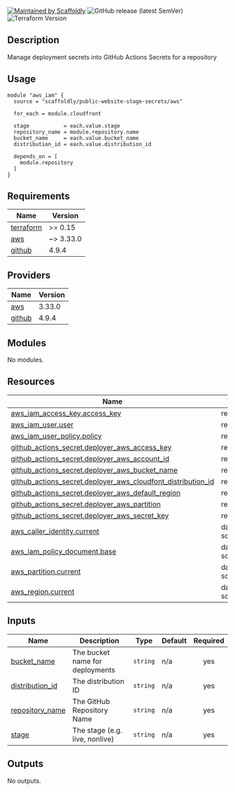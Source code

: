 [![Maintained by Scaffoldly](https://img.shields.io/badge/maintained%20by-scaffoldly-blueviolet)](https://github.com/scaffoldly)
![GitHub release (latest SemVer)](https://img.shields.io/github/v/release/scaffoldly/terraform-aws-public-website-stage-secrets)
![Terraform Version](https://img.shields.io/badge/tf-%3E%3D0.15.0-blue.svg)

## Description

Manage deployment secrets into GitHub Actions Secrets for a repository

## Usage

```hcl
module "aws_iam" {
  source = "scaffoldly/public-website-stage-secrets/aws"

  for_each = module.cloudfront

  stage           = each.value.stage
  repository_name = module.repository.name
  bucket_name     = each.value.bucket_name
  distribution_id = each.value.distribution_id

  depends_on = [
    module.repository
  ]
}
```

<!-- BEGIN_TF_DOCS -->
## Requirements

| Name | Version |
|------|---------|
| <a name="requirement_terraform"></a> [terraform](#requirement\_terraform) | >= 0.15 |
| <a name="requirement_aws"></a> [aws](#requirement\_aws) | ~> 3.33.0 |
| <a name="requirement_github"></a> [github](#requirement\_github) | 4.9.4 |

## Providers

| Name | Version |
|------|---------|
| <a name="provider_aws"></a> [aws](#provider\_aws) | 3.33.0 |
| <a name="provider_github"></a> [github](#provider\_github) | 4.9.4 |

## Modules

No modules.

## Resources

| Name | Type |
|------|------|
| [aws_iam_access_key.access_key](https://registry.terraform.io/providers/hashicorp/aws/latest/docs/resources/iam_access_key) | resource |
| [aws_iam_user.user](https://registry.terraform.io/providers/hashicorp/aws/latest/docs/resources/iam_user) | resource |
| [aws_iam_user_policy.policy](https://registry.terraform.io/providers/hashicorp/aws/latest/docs/resources/iam_user_policy) | resource |
| [github_actions_secret.deployer_aws_access_key](https://registry.terraform.io/providers/integrations/github/4.9.4/docs/resources/actions_secret) | resource |
| [github_actions_secret.deployer_aws_account_id](https://registry.terraform.io/providers/integrations/github/4.9.4/docs/resources/actions_secret) | resource |
| [github_actions_secret.deployer_aws_bucket_name](https://registry.terraform.io/providers/integrations/github/4.9.4/docs/resources/actions_secret) | resource |
| [github_actions_secret.deployer_aws_cloudfont_distribution_id](https://registry.terraform.io/providers/integrations/github/4.9.4/docs/resources/actions_secret) | resource |
| [github_actions_secret.deployer_aws_default_region](https://registry.terraform.io/providers/integrations/github/4.9.4/docs/resources/actions_secret) | resource |
| [github_actions_secret.deployer_aws_partition](https://registry.terraform.io/providers/integrations/github/4.9.4/docs/resources/actions_secret) | resource |
| [github_actions_secret.deployer_aws_secret_key](https://registry.terraform.io/providers/integrations/github/4.9.4/docs/resources/actions_secret) | resource |
| [aws_caller_identity.current](https://registry.terraform.io/providers/hashicorp/aws/latest/docs/data-sources/caller_identity) | data source |
| [aws_iam_policy_document.base](https://registry.terraform.io/providers/hashicorp/aws/latest/docs/data-sources/iam_policy_document) | data source |
| [aws_partition.current](https://registry.terraform.io/providers/hashicorp/aws/latest/docs/data-sources/partition) | data source |
| [aws_region.current](https://registry.terraform.io/providers/hashicorp/aws/latest/docs/data-sources/region) | data source |

## Inputs

| Name | Description | Type | Default | Required |
|------|-------------|------|---------|:--------:|
| <a name="input_bucket_name"></a> [bucket\_name](#input\_bucket\_name) | The bucket name for deployments | `string` | n/a | yes |
| <a name="input_distribution_id"></a> [distribution\_id](#input\_distribution\_id) | The distribution ID | `string` | n/a | yes |
| <a name="input_repository_name"></a> [repository\_name](#input\_repository\_name) | The GitHub Repository Name | `string` | n/a | yes |
| <a name="input_stage"></a> [stage](#input\_stage) | The stage (e.g. live, nonlive) | `string` | n/a | yes |

## Outputs

No outputs.
<!-- END_TF_DOCS -->
